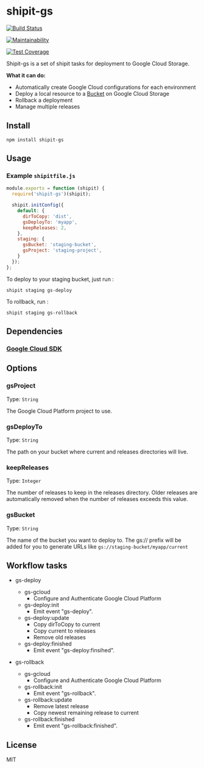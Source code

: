 # shipit-gs

[![Build Status](https://travis-ci.org/randym/shipit-gs.svg?branch=master)](https://travis-ci.org/randym/shipit-gs)

[![Maintainability](https://api.codeclimate.com/v1/badges/a10d5365823b5d27f1e0/maintainability)](https://codeclimate.com/github/randym/shipit-gs/maintainability)

[![Test Coverage](https://api.codeclimate.com/v1/badges/a10d5365823b5d27f1e0/test_coverage)](https://codeclimate.com/github/randym/shipit-gs/test_coverage)

Shipit-gs is a set of shipit tasks for deployment to Google Cloud Storage.

**What it can do:**

- Automatically create Google Cloud configurations for each environment
- Deploy a local resource to a [Bucket](https://cloud.google.com/storage/docs/json_api/v1/buckets) on Google Cloud Storage
- Rollback a deployment
- Manage multiple releases

## Install

```
npm install shipit-gs
```

## Usage

### Example `shipitfile.js`

```js
module.exports = function (shipit) {
  require('shipit-gs')(shipit);

  shipit.initConfig({
    default: {
      dirToCopy: 'dist',
      gsDeployTo: 'myapp',
      keepReleases: 2,
    },
    staging: {
      gsBucket: 'staging-bucket',
      gsProject: 'staging-project',
    }
  });
};
```

To deploy to your staging bucket, just run :

```
shipit staging gs-deploy
```

To rollback, run :

```
shipit staging gs-rollback
```

## Dependencies

### [Google Cloud SDK](https://cloud.google.com/sdk/downloads)

## Options

### gsProject

Type: `String`

The Google Cloud Platform project to use.

### gsDeployTo

Type: `String`

The path on your bucket where current and releases directories will live.

### keepReleases

Type: `Integer`

The number of releases to keep in the releases directory. Older releases are automatically removed when the number of releases exceeds this value.

### gsBucket

Type: `String`

The name of the bucket you want to deploy to. The gs:// prefix will be added for you to generate URLs like `gs://staging-bucket/myapp/current`

## Workflow tasks

- gs-deploy
  - gs-gcloud
    - Configure and Authenticate Google Cloud Platform
  - gs-deploy:init
    - Emit event "gs-deploy".
  - gs-deploy:update
    - Copy dirToCopy to current
    - Copy current to releases
    - Remove old releases
  - gs-deploy:finished
    - Emit event "gs-deploy:finsihed".

- gs-rollback
  - gs-gcloud
    - Configure and Authenticate Google Cloud Platform
  - gs-rollback:init
    - Emit event "gs-rollback".
  - gs-rollback:update
    - Remove latest release
    - Copy newest remaining release to current
  - gs-rollback:finished
    - Emit event "gs-rollback:finished".

## License

MIT
